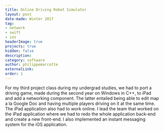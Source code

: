 ```yaml
---
title: Online Driving Robot Simulator
layout: post
date-made: Winter 2017
tag:
- network
- swift
- ios
headerImage: true
projects: true
hidden: false
description:
category: software
author: philippemarcotte
externalLink:
order: 1
---
```


For my third project class during my undergrad studies, we had to port a driving game, made during the second year on Windows in C++, to iPad and add a networking component. The latter entailed being able to edit map a la Google Doc and having multiple players driving on it at the same time. The iPad application also had to work online. I lead the team that worked on the iPad application where we had to redo the whole application back-end and create a new front-end. I also implemented an instant messaging system for the iOS application.